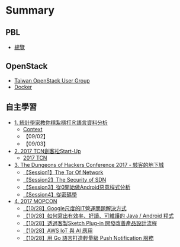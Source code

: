 # Summary

## PBL

* [總覽](README.md)

## OpenStack

* [Taiwan OpenStack User Group ](chapter1/23.md)
* [Docker](chapter1/25-docker.md)

## 自主學習

* [1. 統計學家教你穩紮穩打Ｒ語言資料分析](http://foundation.datasci.tw/statistician_teach_you_r_170211-12/)
  * [Context](chapter1/21-tong-ji-xue-jia-jiao-ni-wen-za-wen-da-ff32-yu-yan-zi-liao-fen-xi/context.md)
  * 【09/02】
  * 【09/03】
* [2. 2017 TCN創客松Start-Up](https://ys.tcnr.gov.tw/news_detail.php?id=189)
  * [2017 TCN](chapter1/2017-tcn.md)
* [3. The Dungeons of Hackers Conference 2017 - 駭客的地下城](chapter1/24-the-dungeons-of-hackers-conference-2017-hai-ke-de-di-xia-cheng.md)
  * [【Session1】The Tor Of Network](chapter1/24-the-dungeons-of-hackers-conference-2017-hai-ke-de-di-xia-cheng/session1the-tor-of-network.md)
  * [【Session2】The Security of SDN](chapter1/24-the-dungeons-of-hackers-conference-2017-hai-ke-de-di-xia-cheng/session2the-security-of-sdn.md)
  * [【Session3】從0開始做Android惡意程式分析](chapter1/24-the-dungeons-of-hackers-conference-2017-hai-ke-de-di-xia-cheng/session3ff0d-cong-0-kai-shi-zuo-android-e-yi-cheng-shi-fen-xi.md)
  * [【Session4】從密碼學](chapter1/24-the-dungeons-of-hackers-conference-2017-hai-ke-de-di-xia-cheng/session4ff0d-cong-mi-ma-xue.md)
* [4. 2017 MOPCON](https://mopcon.org/2017/)
  * [【10/28】Google尺度的IT營運問題解決方式](1028googlechi-du-de-it-ying-yun-wen-ti-jie-jue-fang-shi.md)
  * [【10/28】如何寫出有效率、好讀、可維護的 Java / Android 程式](1028.md)
  * [【10/28】透過客製Sketch Plug-in 開發改善產品設計流程](10283011-tou-guo-ke-zhi-sketch-plug-in-kai-fa-gai-shan-chan-pin-she-ji-liu-cheng.md)
  * [【10/28】AWS IoT 與 AI 應用](1028aws-iot-and-ai.md)
  * [【10/28】用 Go 語言打造輕量級 Push Notification 服務](10283011-yong-go-yu-yan-da-zao-qing-liang-ji-push-notification-fu-wu.md)

